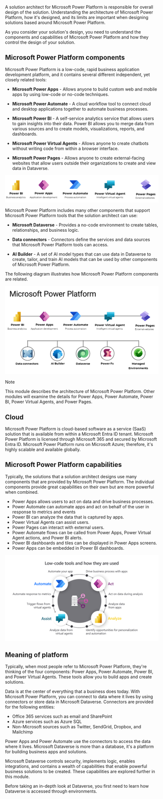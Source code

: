 A solution architect for Microsoft Power Platform is responsible for overall design of the solution. Understanding the architecture of Microsoft Power Platform, how it's designed, and its limits are important when designing solutions based around Microsoft Power Platform.

As you consider your solution's design, you need to understand the components and capabilities of Microsoft Power Platform and how they control the design of your solution.

## Microsoft Power Platform components

Microsoft Power Platform is a low-code, rapid business application development platform, and it contains several different independent, yet closely related tools:

- **Microsoft Power Apps** - Allows anyone to build custom web and mobile apps by using low-code or no-code techniques.

- **Microsoft Power Automate** - A cloud workflow tool to connect cloud and desktop applications together to automate business processes.

- **Microsoft Power BI** - A self-service analytics service that allows users to gain insights into their data. Power BI allows you to merge data from various sources and to create models, visualizations, reports, and dashboards.

- **Microsoft Power Virtual Agents** - Allows anyone to create chatbots without writing code from within a browser interface.

- **Microsoft Power Pages** - Allows anyone to create external-facing websites that allow users outside their organizations to create and view data in Dataverse.

![Diagram showing the various low code tools.](../media/1-components.png)

Microsoft Power Platform includes many other components that support Microsoft Power Platform tools that the solution architect can use:

- **Microsoft Dataverse** - Provides a no-code environment to create tables, relationships, and business logic.

- **Data connectors** - Connectors define the services and data sources that Microsoft Power Platform tools can access.

- **AI Builder** - A set of AI model types that can use data in Dataverse to create, tailor, and train AI models that can be used by other components of Microsoft Power Platform.

The following diagram illustrates how Microsoft Power Platform components are related.

![Screenshot showing the elements of Microsoft Power Platform.](../media/1-power-platform.png)

> [!NOTE]
> This module describes the architecture of Microsoft Power Platform. Other modules will examine the details for Power Apps, Power Automate, Power BI, Power Virtual Agents, and Power Pages.

## Cloud

Microsoft Power Platform is cloud-based software as a service (SaaS) solution that is available from within a Microsoft Entra ID tenant. Microsoft Power Platform is licensed through Microsoft 365 and secured by Microsoft Entra ID. Microsoft Power Platform runs on Microsoft Azure; therefore, it's highly scalable and available globally.

## Microsoft Power Platform capabilities

Typically, the solutions that a solution architect designs use many components that are provided by Microsoft Power Platform. The individual components provide great capabilities on their own but are more powerful when combined.

- Power Apps allows users to act on data and drive business processes.
- Power Automate can automate apps and act on behalf of the user in response to metrics and events
- Power BI can analyze the data that is captured by apps.
- Power Virtual Agents can assist users.
- Power Pages can interact with external users.
- Power Automate flows can be called from Power Apps, Power Virtual Agent actions, and Power BI alerts.
- Power BI dashboards and tiles can be displayed in Power Apps screens.
- Power Apps can be embedded in Power BI dashboards.

![Diagram of low code tools for Microsoft Power Platform.](../media/1-low-code-tools.png)

## Meaning of platform

Typically, when most people refer to Microsoft Power Platform, they're thinking of the four components: Power Apps, Power Automate, Power BI, and Power Virtual Agents. These tools allow you to build apps and create solutions.

Data is at the center of everything that a business does today. With Microsoft Power Platform, you can connect to data where it lives by using connectors or store data in Microsoft Dataverse. Connectors are provided for the following entities:

- Office 365 services such as email and SharePoint
- Azure services such as Azure SQL
- Non-Microsoft sources such as Twitter, SendGrid, Dropbox, and Mailchimp

Power Apps and Power Automate use the connectors to access the data where it lives. Microsoft Dataverse is more than a database, it's a platform for building business apps and solutions.

Microsoft Dataverse controls security, implements logic, enables integrations, and contains a wealth of capabilities that enable powerful business solutions to be created. These capabilities are explored further in this module.

Before taking an in-depth look at Dataverse, you first need to learn how Dataverse is accessed through environments.
